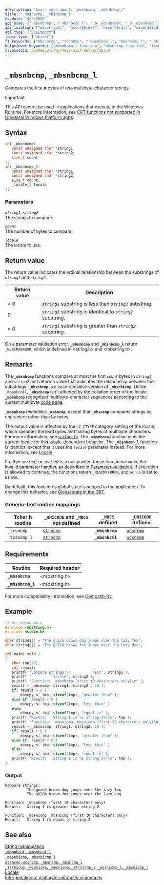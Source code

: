 ```yaml
---
description: "Learn more about: _mbsnbcmp, _mbsnbcmp_l"
title: "_mbsnbcmp, _mbsnbcmp_l"
ms.date: "4/2/2020"
api_name: ["_mbsnbcmp", "_mbsnbcmp_l", "_o__mbsnbcmp", "_o__mbsnbcmp_l"]
api_location: ["msvcrt.dll", "msvcr80.dll", "msvcr90.dll", "msvcr100.dll", "msvcr100_clr0400.dll", "msvcr110.dll", "msvcr110_clr0400.dll", "msvcr120.dll", "msvcr120_clr0400.dll", "ucrtbase.dll", "api-ms-win-crt-multibyte-l1-1-0.dll", "api-ms-win-crt-private-l1-1-0.dll"]
api_type: ["DLLExport"]
topic_type: ["apiref"]
f1_keywords: ["mbsnbcmp", "tcsnbmp", "_mbsnbcmp_l", "mbsnbcmp_l", "_mbsnbcmp"]
helpviewer_keywords: ["mbsnbcmp_l function", "mbsnbcmp function", "tcsncmp function", "_mbsnbcmp_l function", "_tcsncmp function", "_mbsnbcmp function"]
ms.assetid: dbc99e50-cf85-4e57-a13f-067591f18ac8
---
```

# `_mbsnbcmp`, `_mbsnbcmp_l`

Compares the first **n** bytes of two multibyte-character strings.

> [!IMPORTANT]
> This API cannot be used in applications that execute in the Windows Runtime. For more information, see [CRT functions not supported in Universal Windows Platform apps](../../cppcx/crt-functions-not-supported-in-universal-windows-platform-apps.md).

## Syntax

```C
int _mbsnbcmp(
   const unsigned char *string1,
   const unsigned char *string2,
   size_t count
);
int _mbsnbcmp_l(
   const unsigned char *string1,
   const unsigned char *string2,
   size_t count,
   _locale_t locale
);
```

### Parameters

*`string1`*, *`string2`*\
The strings to compare.

*`count`*\
The number of bytes to compare.

*`locale`*\
The locale to use.

## Return value

The return value indicates the ordinal relationship between the substrings of *`string1`* and *`string2`*.

| Return value | Description |
|---|---|
| < 0 | *`string1`* substring is less than *`string2`* substring. |
| 0 | *`string1`* substring is identical to *`string2`* substring. |
| > 0 | *`string1`* substring is greater than *`string2`* substring. |

On a parameter validation error, **`_mbsnbcmp`** and **`_mbsnbcmp_l`** return `_NLSCMPERROR`, which is defined in \<string.h> and \<mbstring.h>.

## Remarks

The **`_mbsnbcmp`** functions compare at most the first *`count`* bytes in *`string1`* and *`string2`* and return a value that indicates the relationship between the substrings. **`_mbsnbcmp`** is a case-sensitive version of **`_mbsnbicmp`**. Unlike `_mbsnbcoll`, **`_mbsnbcmp`** isn't affected by the collation order of the locale. **`_mbsnbcmp`** recognizes multibyte-character sequences according to the current multibyte [code page](../code-pages.md).

**`_mbsnbcmp`** resembles **`_mbsncmp`**, except that **`_mbsncmp`** compares strings by characters rather than by bytes.

The output value is affected by the `LC_CTYPE` category setting of the locale, which specifies the lead bytes and trailing bytes of multibyte characters. For more information, see [`setlocale`](setlocale-wsetlocale.md). The **`_mbsnbcmp`** function uses the current locale for this locale-dependent behavior. The **`_mbsnbcmp_l`** function is identical except that it uses the *`locale`* parameter instead. For more information, see [Locale](../locale.md).

If either *`string1`* or *`string2`* is a null pointer, these functions invoke the invalid parameter handler, as described in [Parameter validation](../parameter-validation.md). If execution is allowed to continue, the functions return `_NLSCMPERROR`, and `errno` is set to `EINVAL`.

By default, this function's global state is scoped to the application. To change this behavior, see [Global state in the CRT](../global-state.md).

### Generic-text routine mappings

| Tchar.h routine | `_UNICODE` and  `_MBCS` not defined | `_MBCS` defined | `_UNICODE` defined |
|---|---|---|---|
| `_tcsncmp` | [`strncmp`](strncmp-wcsncmp-mbsncmp-mbsncmp-l.md) | **`_mbsnbcmp`** | [`wcsncmp`](strncmp-wcsncmp-mbsncmp-mbsncmp-l.md) |
| `_tcsncmp_l` | [`strncmp`](strncmp-wcsncmp-mbsncmp-mbsncmp-l.md) | **`_mbsnbcml`** | [`wcsncmp`](strncmp-wcsncmp-mbsncmp-mbsncmp-l.md) |

## Requirements

| Routine | Required header |
|---|---|
| **`_mbsnbcmp`** | \<mbstring.h> |
| **`_mbsnbcmp_l`** | \<mbstring.h> |

For more compatibility information, see [Compatibility](../compatibility.md).

## Example

```C
// crt_mbsnbcmp.c
#include <mbstring.h>
#include <stdio.h>

char string1[] = "The quick brown dog jumps over the lazy fox";
char string2[] = "The QUICK brown fox jumps over the lazy dog";

int main( void )
{
   char tmp[20];
   int result;
   printf( "Compare strings:\n          %s\n", string1 );
   printf( "          %s\n\n", string2 );
   printf( "Function: _mbsnbcmp (first 10 characters only)\n" );
   result = _mbsncmp( string1, string2 , 10 );
   if( result > 0 )
      _mbscpy_s( tmp, sizeof(tmp), "greater than" );
   else if( result < 0 )
      _mbscpy_s( tmp, sizeof(tmp), "less than" );
   else
      _mbscpy_s( tmp, sizeof(tmp), "equal to" );
   printf( "Result:   String 1 is %s string 2\n\n", tmp );
   printf( "Function: _mbsnicmp _mbsnicmp (first 10 characters only)\n" );
   result = _mbsnicmp( string1, string2, 10 );
   if( result > 0 )
      _mbscpy_s( tmp, sizeof(tmp), "greater than" );
   else if( result < 0 )
      _mbscpy_s( tmp, sizeof(tmp), "less than" );
   else
      _mbscpy_s( tmp, sizeof(tmp), "equal to" );
   printf( "Result:   String 1 is %s string 2\n\n", tmp );
}
```

### Output

```Output
Compare strings:
          The quick brown dog jumps over the lazy fox
          The QUICK brown fox jumps over the lazy dog

Function: _mbsnbcmp (first 10 characters only)
Result:   String 1 is greater than string 2

Function: _mbsnicmp _mbsnicmp (first 10 characters only)
Result:   String 1 is equal to string 2
```

## See also

[String manipulation](../string-manipulation-crt.md)\
[`_mbsnbcat`, `_mbsnbcat_l`](mbsnbcat-mbsnbcat-l.md)\
[`_mbsnbicmp`, `_mbsnbicmp_l`](mbsnbicmp-mbsnbicmp-l.md)\
[`strncmp`, `wcsncmp`, `_mbsncmp`, `_mbsncmp_l`](strncmp-wcsncmp-mbsncmp-mbsncmp-l.md)\
[`_strnicmp`, `_wcsnicmp`, `_mbsnicmp`, `_strnicmp_l`, `_wcsnicmp_l`, `_mbsnicmp_l`](strnicmp-wcsnicmp-mbsnicmp-strnicmp-l-wcsnicmp-l-mbsnicmp-l.md)\
[Locale](../locale.md)\
[Interpretation of multibyte-character sequences](../interpretation-of-multibyte-character-sequences.md)
